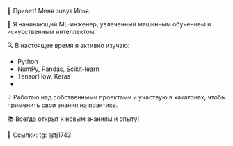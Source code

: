 👋 Привет! Меня зовут Илья. 

🌱 Я начинающий ML-инженер, увлеченный машинным обучением и искусственным интеллектом. 

🔍 В настоящее время я активно изучаю:
- Python
- NumPy, Pandas, Scikit-learn
- TensorFlow, Keras
- 

💡 Работаю над собственными проектами и участвую в хакатонах, чтобы применить свои знания на практике.

📚 Всегда открыт к новым знаниям и опыту!

🔗 Ссылки: tg: @tj1743
